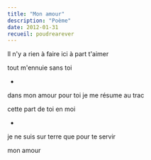 ```yaml
---
title: "Mon amour"
description: "Poème"
date: 2012-01-31
recueil: poudrearever
---
```


Il n'y a rien à faire ici
à part t'aimer

tout m'ennuie sans toi

*

dans mon amour pour toi
je me résume au trac

cette part de toi en moi

*

je ne suis sur terre
que pour te servir

mon amour
